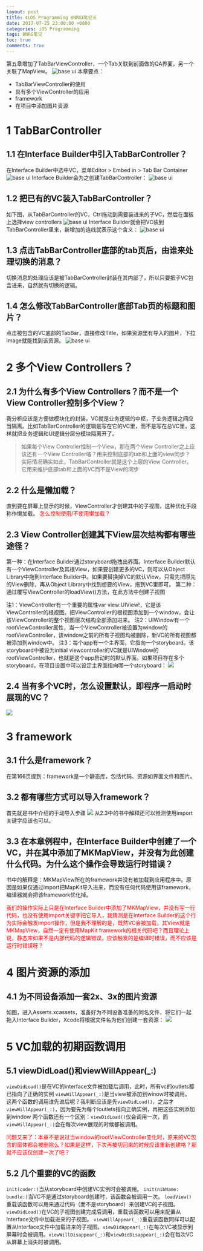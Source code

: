 ```yaml
---
layout: post
title: 《iOS Programming BNRG》笔记五
date: 2017-07-25 23:00:00 +0800
categories: iOS Programming
tags: BNRG笔记
toc: true
comments: true
---
```

第五章增加了TabBarViewController，一个Tab关联到前面做的QA界面，另一个关联了MapView。
![base ui](0725iOSProgrammingBNRG05/img01.png)
本章要点：
- TabBarViewController的使用
- 具有多个ViewController的应用
- framework
- 在项目中添加图片资源
<!-- more -->

# 1 TabBarController
## 1.1 在Interface Builder中引入TabBarController？
在Interface Builder中选中VC，菜单Editor > Embed in > Tab Bar Container
![base ui](0725iOSProgrammingBNRG05/img02.png)
Interface Builder会为之创建TabBarController：
![base ui](0725iOSProgrammingBNRG05/img03.png)
## 1.2 把已有的VC装入TabBarController？
如下图，从TabBarController的VC，Ctrl拖动到需要装进来的子VC，然后在面板上选择view controllers
![base ui](0725iOSProgrammingBNRG05/img04.png)
Interface Builder就会把VC装到TabBarController里来，新增加的连线就表示这个含义：
![base ui](0725iOSProgrammingBNRG05/img05.png)
## 1.3 点击TabBarController底部的tab页后，由谁来处理切换的消息？
切换消息的处理应该是被TabBarController封装在其内部了，所以只要把子VC包含进来，自然就有切换的逻辑。

## 1.4 怎么修改TabBarController底部Tab页的标题和图片？
点击被包含的VC底部的TabBar，直接修改Title，如果资源里有导入的图片，下拉Image就能找到该资源。
![base ui](0725iOSProgrammingBNRG05/img06.png)

# 2 多个View Controllers？
## 2.1 为什么有多个View Controllers？而不是一个View Controller控制多个View？
我分析应该是方便做模块化的封装，VC就是业务逻辑的中枢，子业务逻辑之间应当隔离。比如TabBarController的逻辑是写在它的VC里，而不是写在总VC里，这样就把业务逻辑和UI逻辑分层分模块隔离开了。

> 如果每个View Controller控制一个View，那在两个View Controller之上应该还有一个View Controller咯？用来控制底部的tab和上面的view同步？
实际情况确实如此，TabBarController就是这个上层的View Controller。它用来维护底部tab和上面的VC而不是View的同步

## 2.2 什么是懒加载？
直到要在屏幕上显示的时候，ViewController才创建其中的子视图，这种优化手段称作懒加载。
<font color=red>怎么控制使用/不使用懒加载？</font>

## 2.3 View Controller创建其下View层次结构都有哪些途径？
第一种：在Interface Builder通过storyboard拖拽出界面。Interface Builder默认有一个ViewController及其根View，如果要创建更多的VC，则可以从Object Library中拖到Interface Builder中。如果要替换掉VC的默认View，只需先把原先的View删除，再从Object Library中找到想要的View，拖到VC里即可。
第二种：通过覆写ViewController的loadView()方法，在此方法中创建子视图

注1：ViewController有一个重要的属性var view:UIView!，它是该ViewController的根视图。把ViewController的根视图添加到一个window，会让该ViewController的整个视图层次结构全部添加进来。
注2：UIWindow有一个rootViewController属性，当一个ViewController被设置为window的rootViewController，该window之前的所有子视图均被删除，新VC的所有视图都被添加到window中。
注3：每个app有一个主界面，它指向一个storyboard。该storyboard中被设为initial viewcontroller的VC就是UIWindow的rootViewController，也就是这个app启动时的默认界面。如果项目存在多个storyboard，在项目设置中可以设定主界面指向哪一个storyboard：
![](0725iOSProgrammingBNRG05/img07.png)

## 2.4 当有多个VC时，怎么设置默认，即程序一启动时展现的VC？
![](0725iOSProgrammingBNRG05/img08.png)

# 3 framework
## 3.1 什么是framework？
在第166页提到：framework是一个静态库，包括代码、资源如界面文件和图片。

## 3.2 都有哪些方式可以导入framework？
首先就是书中介绍的手动导入步骤
![](0725iOSProgrammingBNRG05/img09.png)
从2.3中的书中解释还可以推测使用import关键字应该也可以。

## 3.3 在本章例程中，在Interface Builder中创建了一个VC，并在其中添加了MKMapView，并没有为此创建什么代码。为什么这个操作会导致运行时错误？
书中的解释是：MKMapView所在的framework并没有被加载到应用程序中。原因是如果仅通过import把MapKit导入进来，而没有任何代码使用该framework，编译器就会把该framework优化掉。

<font color=red>我们的操作实际上只是在Interface Builder中添加了MKMapView，并没有写一行代码，也没有使用import关键字把它导入，我猜测是在Interface Builder的这个行为实际会触发import操作，但是我不理解的是，既然VC会被加载，其View就是MKMapView，自然一定有使用MapKit framework的相关代码吧？而且理论上说，静态库如果不是内部代码的逻辑错误，应该触发的是编译时错误，而不应该是运行时错误呀？</font>

# 4 图片资源的添加
## 4.1 为不同设备添加一套2x、3x的图片资源
如图，进入Asserts.xcassets，准备好为不同设备准备的同名文件，将它们一起拖入Interface Builder，Xcode将根据文件名为他们创建一套资源：
![](0725iOSProgrammingBNRG05/img10.png)

# 5 VC加载的初期函数调用
## 5.1 viewDidLoad()和viewWillAppear(_:)
`viewDidLoad()`是在VC的interface文件被加载后调用，此时，所有vc的outlets都已指向了正确的实例
`viewWillAppear(_:)`是当view被添加到winow时被调用。
这两个函数的调用谁先谁后呢？我判断应该是先`viewDidLoad()`，之后才`viewWillAppear(_:)`，因为要先为每个loutlets指向正确实例，再把这些实例添加到window
两个函数还有一个区别：`viewDidLoad()`仅会调用一次，而`viewWillAppear(_:)`会在每次view展现的时候都被调用。

<font color=red>问题又来了：本章不是说过当window的rootViewController变化时，原来的VC包含的窗体都会被删除么？如果是这样，下次再被切回来的时候应该重新创建咯？那就不应该仅创建一次了吧？</font>

## 5.2 几个重要的VC的函数
`init(coder:)`当从storyboard中创建VC实例时会被调用。
`init(nibName: bundle:)`当VC不是通过storyboard创建时，该函数会被调用一次。
`loadView()`重载该函数可以用来通过代码（而不是storyboard）来创建VC的子视图。
`viewDidLoad()`在VC的子视图创建完成后调用，重载该函数可以用来配置从Interface文件中加载进来的子视图。
`viewWillAppear(_:)`重载该函数同样可以配置从Interface文件中加载进来的子视图。`viewDidAppear(_:)`在每次VC被显示到屏幕时会被调用。`viewWillDisappear(_:)`和`viewDidDisappear(_:)`会在每次VC从屏幕上消失时被调用。
